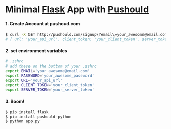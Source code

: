# Minimal [Flask](http://flask.pocoo.org/) App with [Pushould](https://yhoshino11.github.io)

#### 1. Create Account at pushoud.com
```sh
$ curl -X GET http://pushould.com/signup\?email\=your_awesome@email.com\&password\=your_awesome_password
# { url: 'your_api_url', client_token: 'your_client_token', server_token: 'your_server_token' }
```

#### 2. set environment variables
```sh
# .zshrc
# add these on the bottom of your .zshrc
export EMAIL='your_awesome@email.com'
export PASSWORD='your_awesome_password'
export URL='your_api_url'
export CLIENT_TOKEN='your_client_token'
export SERVER_TOKEN='your_server_token'
```

#### 3. Boom!
```sh
$ pip install flask
$ pip install pushould-python
$ python app.py
```
